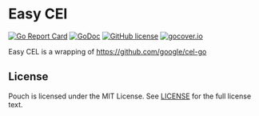# Easy CEl

[![Go Report Card](https://goreportcard.com/badge/github.com/wzshiming/easycel)](https://goreportcard.com/report/github.com/wzshiming/easycel)
[![GoDoc](https://godoc.org/github.com/wzshiming/easycel?status.svg)](https://godoc.org/github.com/wzshiming/easycel)
[![GitHub license](https://img.shields.io/github/license/wzshiming/easycel.svg)](https://github.com/wzshiming/easycel/blob/master/LICENSE)
[![gocover.io](https://gocover.io/_badge/github.com/wzshiming/easycel)](https://gocover.io/github.com/wzshiming/easycel)

Easy CEL is a wrapping of https://github.com/google/cel-go

## License

Pouch is licensed under the MIT License. See [LICENSE](https://github.com/wzshiming/easycel/blob/master/LICENSE) for the full license text.
